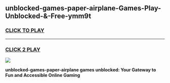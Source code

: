 
## unblocked-games-paper-airplane-Games-Play-Unblocked-&-Free-ymm9t
<h3>
<a href="https://premium76.site?title=unblocked-games-paper-airplane&ref=24A">CLICK TO PLAY</a></h3>
<hr>

<h3>
<a href="https://premium76.site?title=unblocked-games-paper-airplane&ref=24A">CLICK 2 PLAY</a>
  
</h3>

<a href="https://premium76.site?title=unblocked-games-paper-airplane&ref=24A"><img src="https://clearcache.store/games.png"></a>


**unblocked-games-paper-airplane games unblocked: Your Gateway to Fun and Accessible Online Gaming**
